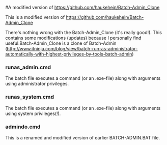 #A modified version of https://github.com/haukehein/Batch-Admin_Clone

This is a modified version of https://github.com/haukehein/Batch-Admin_Clone

There's nothing wrong with the Batch-Admin_Clone (it's really good!). This contains some modifications (updates) because I personally find useful.Batch-Admin_Clone is a clone of Batch-Admin (http://www.itninja.com/blog/view/batch-run-as-administrator-automatically-with-highest-privileges-by-tools-batch-admin)

### runas_admin.cmd

The batch file executes a command (or an .exe-file) along with arguments using administrator privileges.


### runas_system.cmd

The batch file executes a command (or an .exe-file) along with arguments using system privileges(!).


### admindo.cmd

This is a renamed and modified version of earlier BATCH-ADMIN.BAT file.


